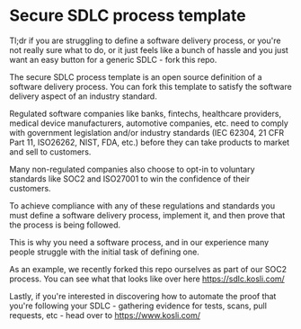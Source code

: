 # Secure SDLC process template

Tl;dr if you are struggling to define a software delivery process, or you're not really sure what to do, or it just feels like a bunch of hassle and you just want an easy button for a generic SDLC - fork this repo. 

The secure SDLC process template is an open source definition of a software delivery process. You can fork this template to satisfy the software delivery aspect of an industry standard.

Regulated software companies like banks, fintechs, healthcare providers, medical device manufacturers, automotive companies, etc. need to comply with government legislation and/or industry standards (IEC 62304, 21 CFR Part 11, ISO26262, NIST, FDA, etc.) before they can take products to market and sell to customers.

Many non-regulated companies also choose to opt-in to voluntary standards like SOC2 and ISO27001 to win the confidence of their customers.

To achieve compliance with any of these regulations and standards you must define a software delivery process, implement it, and then prove that the process is being followed.

This is why you need a software process, and in our experience many people struggle with the initial task of defining one.

As an example, we recently forked this repo ourselves as part of our SOC2 process. You can see what that looks like over here https://sdlc.kosli.com/

Lastly, if you're interested in discovering how to automate the proof that you're following your SDLC - gathering evidence for tests, scans, pull requests, etc - head over to https://www.kosli.com/
